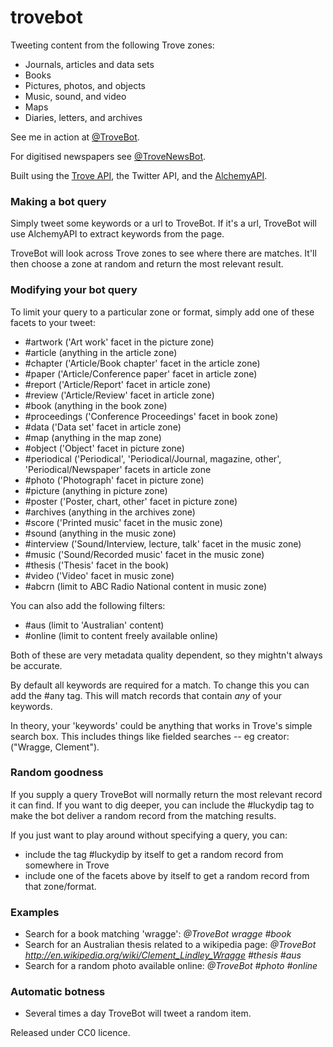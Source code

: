 trovebot
============

Tweeting content from the following Trove zones:

* Journals, articles and data sets
* Books
* Pictures, photos, and objects
* Music, sound, and video
* Maps
* Diaries, letters, and archives

See me in action at [@TroveBot](http://twitter.com/trovebot).

For digitised newspapers see [@TroveNewsBot](http://twitter.com/trovenewsbot).

Built using the [Trove API](http://trove.nla.gov.au/general/api), the Twitter API, and the [AlchemyAPI](http://www.alchemyapi.com/).

### Making a bot query

Simply tweet some keywords or a url to TroveBot. If it's a url, TroveBot will use AlchemyAPI to extract keywords from the page.

TroveBot will look across Trove zones to see where there are matches. It'll then choose a zone at random and return the most relevant result.

### Modifying your bot query

To limit your query to a particular zone or format, simply add one of these facets to your tweet:

* #artwork ('Art work' facet in the picture zone) 
* #article (anything in the article zone)
* #chapter ('Article/Book chapter' facet in the article zone)
* #paper ('Article/Conference paper' facet in article zone)
* #report ('Article/Report' facet in article zone)
* #review ('Article/Review' facet in article zone)
* #book (anything in the book zone)
* #proceedings ('Conference Proceedings' facet in book zone)
* #data ('Data set' facet in article zone)
* #map (anything in the map zone)
* #object ('Object' facet in picture zone)
* #periodical ('Periodical', 'Periodical/Journal, magazine, other', 'Periodical/Newspaper' facets in article zone
* #photo ('Photograph' facet in picture zone)
* #picture (anything in picture zone)
* #poster ('Poster, chart, other' facet in picture zone)
* #archives (anything in the archives zone)
* #score ('Printed music' facet in the music zone)
* #sound (anything in the music zone)
* #interview ('Sound/Interview, lecture, talk' facet in the music zone)
* #music ('Sound/Recorded music' facet in the music zone)
* #thesis ('Thesis' facet in the book)
* #video ('Video' facet in music zone)
* #abcrn (limit to ABC Radio National content in music zone)

You can also add the following filters:

* #aus (limit to 'Australian' content)
* #online (limit to content freely available online)

Both of these are very metadata quality dependent, so they mightn't always be accurate.

By default all keywords are required for a match. To change this you can add the #any tag. This will match records that contain *any* of your keywords.

In theory, your 'keywords' could be anything that works in Trove's simple search box. This includes things like fielded searches -- eg creator:("Wragge, Clement"). 

### Random goodness

If you supply a query TroveBot will normally return the most relevant record it can find. If you want to dig deeper, you can include the #luckydip tag to make the bot deliver a random record from the matching results.

If you just want to play around without specifying a query, you can:

* include the tag #luckydip by itself to get a random record from somewhere in Trove
* include one of the facets above by itself to get a random record from that zone/format.

### Examples

* Search for a book matching 'wragge': *@TroveBot wragge #book*
* Search for an Australian thesis related to a wikipedia page: *@TroveBot http://en.wikipedia.org/wiki/Clement_Lindley_Wragge #thesis #aus*
* Search for a random photo available online: *@TroveBot #photo #online*

### Automatic botness

* Several times a day TroveBot will tweet a random item.

Released under CC0 licence.
